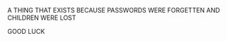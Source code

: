 A THING THAT EXISTS BECAUSE PASSWORDS WERE FORGETTEN AND CHILDREN WERE LOST

GOOD LUCK

<!---
cshrobotics2875/cshrobotics2875 is a ✨ special ✨ repository because its `README.md` (this file) appears on your GitHub profile.
You can click the Preview link to take a look at your changes.
--->
